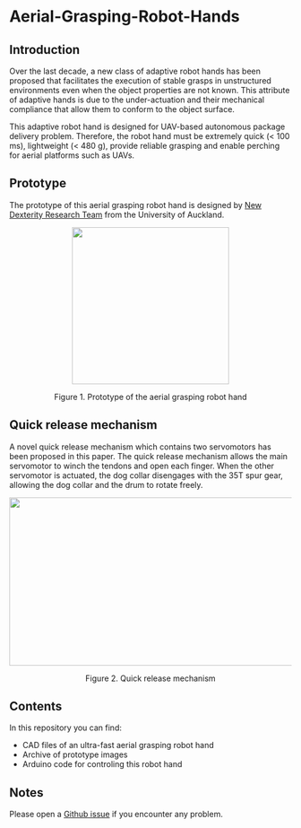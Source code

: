 # Aerial-Grasping-Robot-Hands
## Introduction
Over the last decade, a new class of adaptive robot hands has been proposed that facilitates the execution of stable grasps in unstructured environments even when the object properties are not known. This attribute of adaptive hands is due to the under-actuation and their mechanical compliance that allow them to conform to the object surface. 

This adaptive robot hand is designed for UAV-based autonomous package delivery problem. Therefore, the robot hand must be extremely quick (< 100 ms), lightweight (< 480 g), provide reliable grasping and enable perching for aerial platforms such as UAVs.

## Prototype
The prototype of this aerial grasping robot hand is designed by [New Dexterity Research Team](https://www.newdexterity.org/) from the University of Auckland.

<p align="center">
  <img width="280" height="280" src="https://github.com/newdexterity/Aerial-Grasping-Robot-Hands/blob/master/Media/prototype.png">
</p>

<p align="center"> 
  Figure 1. Prototype of the aerial grasping robot hand
</p>

## Quick release mechanism
A novel quick release mechanism which contains two servomotors has been proposed in this paper. The quick release mechanism allows the main servomotor to winch the tendons and open each finger. When the other servomotor is actuated, the dog collar disengages with the 35T spur gear, allowing the dog collar and the drum to rotate freely.

<p align="center">
  <img width="600" height="300" src="https://github.com/newdexterity/Aerial-Grasping-Robot-Hands/blob/master/Media/quick_release_mechanism.png">
</p>

<p align="center"> 
  Figure 2. Quick release mechanism
</p>                                           

## Contents
In this repository you can find:
* CAD files of an ultra-fast aerial grasping robot hand
* Archive of prototype images
* Arduino code for controling this robot hand

## Notes
Please open a [Github issue](https://github.com/newdexterity/Aerial-Grasping-Robot-Hands/issues) if you encounter any problem.
